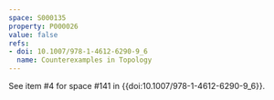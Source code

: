 ```yaml
---
space: S000135
property: P000026
value: false
refs:
- doi: 10.1007/978-1-4612-6290-9_6
  name: Counterexamples in Topology
---
```


See item #4 for space #141 in {{doi:10.1007/978-1-4612-6290-9_6}}.
